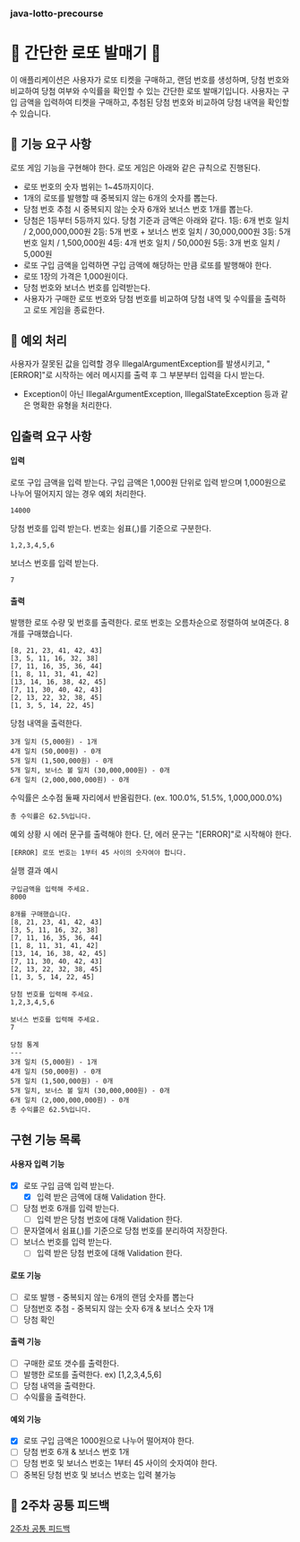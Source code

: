 ### java-lotto-precourse

# 🎉 간단한 로또 발매기 🎉
이 애플리케이션은 사용자가 로또 티켓을 구매하고, 랜덤 번호를 생성하며, 당첨 번호와 비교하여 당첨 여부와 수익률을 확인할 수 있는 간단한 로또 발매기입니다. 
사용자는 구입 금액을 입력하여 티켓을 구매하고, 추첨된 당첨 번호와 비교하여 당첨 내역을 확인할 수 있습니다.

## 🚀 기능 요구 사항
로또 게임 기능을 구현해야 한다. 로또 게임은 아래와 같은 규칙으로 진행된다.
- 로또 번호의 숫자 범위는 1~45까지이다.
- 1개의 로또를 발행할 때 중복되지 않는 6개의 숫자를 뽑는다.
- 당첨 번호 추첨 시 중복되지 않는 숫자 6개와 보너스 번호 1개를 뽑는다.
- 당첨은 1등부터 5등까지 있다. 당첨 기준과 금액은 아래와 같다.
  1등: 6개 번호 일치 / 2,000,000,000원
  2등: 5개 번호 + 보너스 번호 일치 / 30,000,000원
  3등: 5개 번호 일치 / 1,500,000원
  4등: 4개 번호 일치 / 50,000원
  5등: 3개 번호 일치 / 5,000원
- 로또 구입 금액을 입력하면 구입 금액에 해당하는 만큼 로또를 발행해야 한다.
- 로또 1장의 가격은 1,000원이다.
- 당첨 번호와 보너스 번호를 입력받는다.
- 사용자가 구매한 로또 번호와 당첨 번호를 비교하여 당첨 내역 및 수익률을 출력하고 로또 게임을 종료한다.

## 📝 예외 처리
사용자가 잘못된 값을 입력할 경우 IllegalArgumentException를 발생시키고, "[ERROR]"로 시작하는 에러 메시지를 출력 후 그 부분부터 입력을 다시 받는다.
  - Exception이 아닌 IllegalArgumentException, IllegalStateException 등과 같은 명확한 유형을 처리한다.

## 입출력 요구 사항 
#### 입력
로또 구입 금액을 입력 받는다. 구입 금액은 1,000원 단위로 입력 받으며 1,000원으로 나누어 떨어지지 않는 경우 예외 처리한다.
```
14000
```
당첨 번호를 입력 받는다. 번호는 쉼표(,)를 기준으로 구분한다.
```
1,2,3,4,5,6
```
보너스 번호를 입력 받는다.
```
7
```
#### 출력
발행한 로또 수량 및 번호를 출력한다. 로또 번호는 오름차순으로 정렬하여 보여준다.
8개를 구매했습니다.
```
[8, 21, 23, 41, 42, 43] 
[3, 5, 11, 16, 32, 38] 
[7, 11, 16, 35, 36, 44] 
[1, 8, 11, 31, 41, 42] 
[13, 14, 16, 38, 42, 45] 
[7, 11, 30, 40, 42, 43] 
[2, 13, 22, 32, 38, 45] 
[1, 3, 5, 14, 22, 45]
```
당첨 내역을 출력한다.
```
3개 일치 (5,000원) - 1개
4개 일치 (50,000원) - 0개
5개 일치 (1,500,000원) - 0개
5개 일치, 보너스 볼 일치 (30,000,000원) - 0개
6개 일치 (2,000,000,000원) - 0개
```
수익률은 소수점 둘째 자리에서 반올림한다. (ex. 100.0%, 51.5%, 1,000,000.0%)
```
총 수익률은 62.5%입니다.
```
예외 상황 시 에러 문구를 출력해야 한다. 단, 에러 문구는 "[ERROR]"로 시작해야 한다.
```
[ERROR] 로또 번호는 1부터 45 사이의 숫자여야 합니다.
```
실행 결과 예시
```
구입금액을 입력해 주세요.
8000

8개를 구매했습니다.
[8, 21, 23, 41, 42, 43] 
[3, 5, 11, 16, 32, 38] 
[7, 11, 16, 35, 36, 44] 
[1, 8, 11, 31, 41, 42] 
[13, 14, 16, 38, 42, 45] 
[7, 11, 30, 40, 42, 43] 
[2, 13, 22, 32, 38, 45] 
[1, 3, 5, 14, 22, 45]

당첨 번호를 입력해 주세요.
1,2,3,4,5,6

보너스 번호를 입력해 주세요.
7

당첨 통계
---
3개 일치 (5,000원) - 1개
4개 일치 (50,000원) - 0개
5개 일치 (1,500,000원) - 0개
5개 일치, 보너스 볼 일치 (30,000,000원) - 0개
6개 일치 (2,000,000,000원) - 0개
총 수익률은 62.5%입니다.
```

## 구현 기능 목록

#### 사용자 입력 기능
- [x] 로또 구입 금액 입력 받는다. 
  - [x] 입력 받은 금액에 대해 Validation 한다.
- [ ] 당첨 번호 6개를 입력 받는다.
  - [ ] 입력 받은 당첨 번호에 대해 Validation 한다.
- [ ] 문자열에서 쉼표(,)를 기준으로 당첨 번호를 분리하여 저장한다.
- [ ] 보너스 번호를 입력 받는다.
  - [ ] 입력 받은 당첨 번호에 대해 Validation 한다.

#### 로또 기능 
- [ ] 로또 발행 - 중복되지 않는 6개의 랜덤 숫자를 뽑는다
- [ ] 당첨번호 추첨 - 중복되지 않는 숫자 6개 & 보너스 숫자 1개
- [ ] 당첨 확인 

#### 출력 기능
- [ ] 구매한 로또 갯수를 출력한다.
- [ ] 발행한 로또를 출력한다. ex) [1,2,3,4,5,6]
- [ ] 당첨 내역을 출력한다.
- [ ] 수익률을 출력한다.

#### 예외 기능
- [x] 로또 구입 금액은 1000원으로 나누어 떨어져야 한다.
- [ ] 당첨 번호 6개 & 보너스 번호 1개 
- [ ] 당첨 번호 및 보너스 번호는 1부터 45 사이의 숫자여야 한다.
- [ ] 중복된 당첨 번호 및 보너스 번호는 입력 불가능

## 🔗 2주차 공통 피드백
[2주차 공통 피드백](https://docs.google.com/document/d/1QW_762N0WC6JvAiDHNBYXzLJ60y1Azex1d7tID0BggM/edit?tab=t.0)
